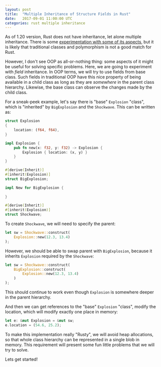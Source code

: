 ```yaml
---
layout: post
title:  "Multiple Inheritance of Structure Fields in Rust"
date:   2017-09-01 11:00:00 UTC
categories: rust multiple inheritance
---
```


As of 1.20 version, Rust does not have inheritance, let alone multiple inheritance. There is some [experimentation
with some of its aspects][specialization-rfc], but it is likely that traditional classes and polymorphism
is not a good match for Rust.

[specialization-rfc]: https://github.com/rust-lang/rfcs/blob/master/text/1210-impl-specialization.md

However, I don't see OOP as all-or-nothing thing: some aspects of it might be useful for solving specific
problems. Here, we are going to experiment with _field_ inheritance. In OOP terms, we will try to 
use fields from base class. Such fields in traditional OOP have this nice property of being available in a child
class as long as they are *somewhere* in the parent class hierarchy. Likewise, the base class can
observe the changes made by the child class.

For a sneak-peek example, let's say there is "base" `Explosion` "class", which is "inherited" by `BigExplosion`
and the `Shockwave`. This can be written as:

```rust 
struct Explosion
{
    location: (f64, f64),
}

impl Explosion {
    pub fn new(x: f32, y: f32) -> Explosion {
        Explosion { location: (x, y) }
    }
}

#[derive(Inherit)]
#[inherit(Explosion)]
struct BigExplosion;

impl New for BigExplosion {
    
}

#[derive(Inherit)]
#[inherit(Explosion)]
struct Shockwave;
```

To create `Shockwave`, we will need to specify the parent:

```rust
let sw = Shockwave::construct(
    Explosion::new(12.3, 13.4)
);
```

However, we should be able to swap parent with `BigExplosion`, because it inherits `Explosion` required
by the `Shockwave`:

```rust
let sw = Shockwave::construct(
    BigExplosion::construct(
        Explosion::new(12.3, 13.4)
    )
);
```

This should continue to work even though `Explosion` is somewhere deeper in the parent hierarchy.

And then we can get references to the "base" `Explosion` "class", modify the location, which will
modify exactly one place in memory:

```rust
let e: &mut Explosion = &mut sw;
e.location = (54.6, 25.2);
```

To make this implementation really "Rusty", we will avoid heap allocations, so that whole class hierarchy 
can be represented in a single blob in memory. This requirement will present some fun little problems that we will try
to solve.

Lets get started!

